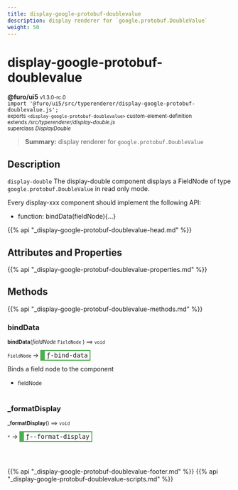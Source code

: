 ```yaml
---
title: display-google-protobuf-doublevalue
description: display renderer for `google.protobuf.DoubleValue`
weight: 50
---
```


# display-google-protobuf-doublevalue
**@furo/ui5** <small>v1.3.0-rc.0</small>
<br>`import '@furo/ui5/src/typerenderer/display-google-protobuf-doublevalue.js';`<small>
<br>exports `<display-google-protobuf-doublevalue>` custom-element-definition
<br>extends */src/typerenderer/display-double.js*
<br>superclass *DisplayDouble*</small>

> **Summary:** display renderer for `google.protobuf.DoubleValue`

## Description

`display-double`
The display-double component displays a FieldNode of type `google.protobuf.DoubleValue` in read only mode.

Every display-xxx component should implement the following API:
- function: bindData(fieldNode){...}

{{% api "_display-google-protobuf-doublevalue-head.md" %}}

## Attributes and Properties
{{% api "_display-google-protobuf-doublevalue-properties.md" %}}






## Methods
{{% api "_display-google-protobuf-doublevalue-methods.md" %}}


### **bindData**
<small>**bindData**(*fieldNode* `FieldNode` ) ⟹ `void`</small>

<small>`FieldNode` </small> →
<span  style="border-width:2px 2px 2px 10px; border-style: solid;border-color:  rgb(76, 175, 80);font-family:monospace; padding:2px 4px;">ƒ-bind-data</span>

Binds a field node to the component

- <small>fieldNode </small>
<br><br>

### **_formatDisplay**
<small>**_formatDisplay**() ⟹ `void`</small>

<small>`*`</small> →
<span  style="border-width:2px 2px 2px 10px; border-style: solid;border-color:  rgb(76, 175, 80);font-family:monospace; padding:2px 4px;">ƒ--format-display</span>



<br><br>





{{% api "_display-google-protobuf-doublevalue-footer.md" %}}
{{% api "_display-google-protobuf-doublevalue-scripts.md" %}}
